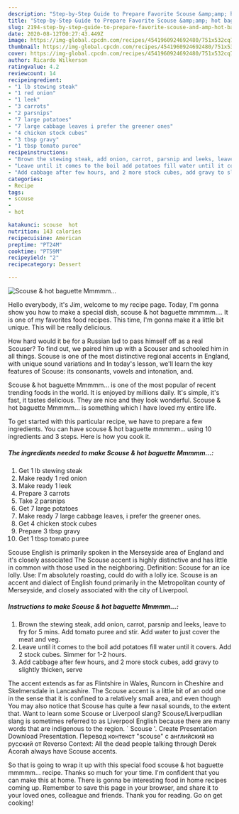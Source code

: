 ```yaml
---
description: "Step-by-Step Guide to Prepare Favorite Scouse &amp;amp; hot baguette Mmmmm..."
title: "Step-by-Step Guide to Prepare Favorite Scouse &amp;amp; hot baguette Mmmmm..."
slug: 2194-step-by-step-guide-to-prepare-favorite-scouse-and-amp-hot-baguette-mmmmm
date: 2020-08-12T00:27:43.449Z
image: https://img-global.cpcdn.com/recipes/4541960924692480/751x532cq70/scouse-hot-baguette-mmmmm-recipe-main-photo.jpg
thumbnail: https://img-global.cpcdn.com/recipes/4541960924692480/751x532cq70/scouse-hot-baguette-mmmmm-recipe-main-photo.jpg
cover: https://img-global.cpcdn.com/recipes/4541960924692480/751x532cq70/scouse-hot-baguette-mmmmm-recipe-main-photo.jpg
author: Ricardo Wilkerson
ratingvalue: 4.2
reviewcount: 14
recipeingredient:
- "1 lb stewing steak"
- "1 red onion"
- "1 leek"
- "3 carrots"
- "2 parsnips"
- "7 large potatoes"
- "7 large cabbage leaves i prefer the greener ones"
- "4 chicken stock cubes"
- "3 tbsp gravy"
- "1 tbsp tomato puree"
recipeinstructions:
- "Brown the stewing steak, add onion, carrot, parsnip and leeks, leave to fry for 5 mins. Add tomato puree and stir. Add water to just cover the meat and veg."
- "Leave until it comes to the boil add potatoes fill water until it covers. Add 2 stock cubes. Simmer for 1-2 hours."
- "Add cabbage after few hours, and 2 more stock cubes, add gravy to slightly thicken, serve"
categories:
- Recipe
tags:
- scouse
- 
- hot

katakunci: scouse  hot 
nutrition: 143 calories
recipecuisine: American
preptime: "PT24M"
cooktime: "PT59M"
recipeyield: "2"
recipecategory: Dessert

---
```



![Scouse &amp; hot baguette Mmmmm...](https://img-global.cpcdn.com/recipes/4541960924692480/751x532cq70/scouse-hot-baguette-mmmmm-recipe-main-photo.jpg)

Hello everybody, it's Jim, welcome to my recipe page. Today, I'm gonna show you how to make a special dish, scouse &amp; hot baguette mmmmm.... It is one of my favorites food recipes. This time, I'm gonna make it a little bit unique. This will be really delicious.

How hard would it be for a Russian lad to pass himself off as a real Scouser? To find out, we paired him up with a Scouser and schooled him in all things. Scouse is one of the most distinctive regional accents in England, with unique sound variations and In today&#39;s lesson, we&#39;ll learn the key features of Scouse: its consonants, vowels and intonation, and.

Scouse &amp; hot baguette Mmmmm... is one of the most popular of recent trending foods in the world. It is enjoyed by millions daily. It's simple, it's fast, it tastes delicious. They are nice and they look wonderful. Scouse &amp; hot baguette Mmmmm... is something which I have loved my entire life.


To get started with this particular recipe, we have to prepare a few ingredients. You can have scouse &amp; hot baguette mmmmm... using 10 ingredients and 3 steps. Here is how you cook it.

<!--inarticleads1-->

##### The ingredients needed to make Scouse &amp; hot baguette Mmmmm...:

1. Get 1 lb stewing steak
1. Make ready 1 red onion
1. Make ready 1 leek
1. Prepare 3 carrots
1. Take 2 parsnips
1. Get 7 large potatoes
1. Make ready 7 large cabbage leaves, i prefer the greener ones.
1. Get 4 chicken stock cubes
1. Prepare 3 tbsp gravy
1. Get 1 tbsp tomato puree


Scouse English is primarily spoken in the Merseyside area of England and it&#39;s closely associated The Scouse accent is highly distinctive and has little in common with those used in the neighboring. Definition: Scouse for an ice lolly. Use: I&#39;m absolutely roasting, could do with a lolly ice. Scouse is an accent and dialect of English found primarily in the Metropolitan county of Merseyside, and closely associated with the city of Liverpool. 

<!--inarticleads2-->

##### Instructions to make Scouse &amp; hot baguette Mmmmm...:

1. Brown the stewing steak, add onion, carrot, parsnip and leeks, leave to fry for 5 mins. Add tomato puree and stir. Add water to just cover the meat and veg.
1. Leave until it comes to the boil add potatoes fill water until it covers. Add 2 stock cubes. Simmer for 1-2 hours.
1. Add cabbage after few hours, and 2 more stock cubes, add gravy to slightly thicken, serve


The accent extends as far as Flintshire in Wales, Runcorn in Cheshire and Skelmersdale in Lancashire. The Scouse accent is a little bit of an odd one in the sense that it is confined to a relatively small area, and even though You may also notice that Scouse has quite a few nasal sounds, to the extent that. Want to learn some Scouse or Liverpool slang? Scouse/Liverpudlian slang is sometimes referred to as Liverpool English because there are many words that are indigenous to the region. ` Scouse &#39;. Create Presentation Download Presentation. Перевод контекст &#34;scouse&#34; c английский на русский от Reverso Context: All the dead people talking through Derek Acorah always have Scouse accents. 

So that is going to wrap it up with this special food scouse &amp; hot baguette mmmmm... recipe. Thanks so much for your time. I'm confident that you can make this at home. There is gonna be interesting food in home recipes coming up. Remember to save this page in your browser, and share it to your loved ones, colleague and friends. Thank you for reading. Go on get cooking!
